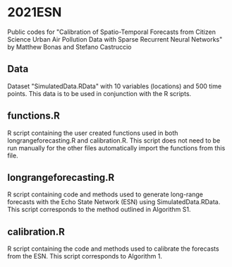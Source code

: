 # 2021ESN
Public codes for "Calibration of Spatio-Temporal Forecasts from Citizen Science Urban Air Pollution Data with Sparse Recurrent Neural Networks" by Matthew Bonas and Stefano Castruccio

## Data
Dataset "SimulatedData.RData" with 10 variables (locations) and 500 time points. This data is to be used in conjunction with the R scripts.

## functions.R
R script containing the user created functions used in both longrangeforecasting.R and calibration.R. This script does not need to be run manually for the other files automatically import the functions from this file.

## longrangeforecasting.R
R script containing code and methods used to generate long-range forecasts with the Echo State Network (ESN) using SimulatedData.RData. This script corresponds to the method outlined in Algorithm S1.

## calibration.R
R script containing the code and methods used to calibrate the forecasts from the ESN. This script corresponds to Algorithm 1. 
